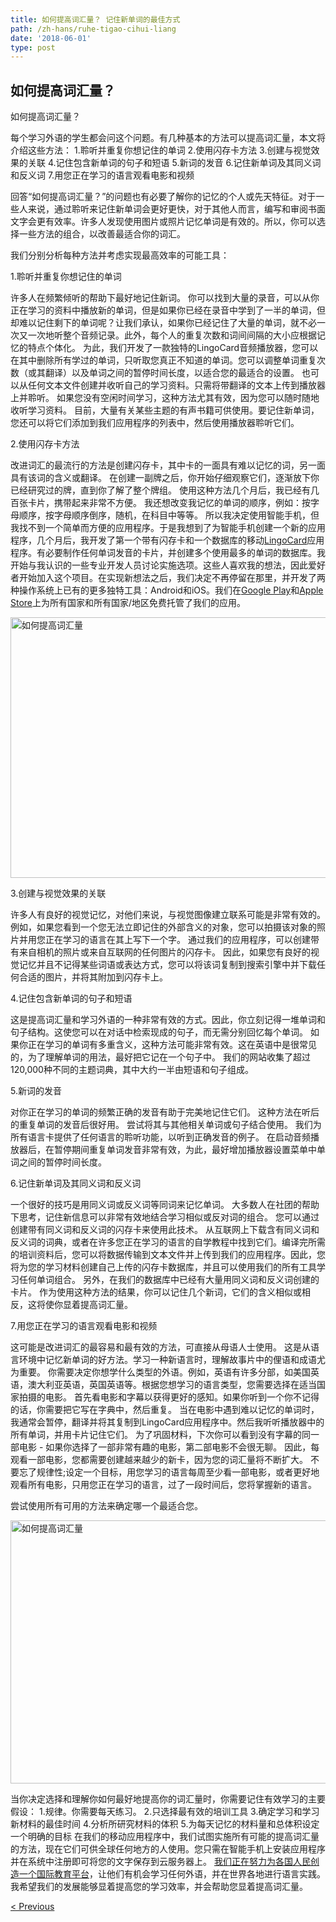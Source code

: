 ```yaml
---
title: 如何提高词汇量？ 记住新单词的最佳方式
path: /zh-hans/ruhe-tigao-cihui-liang
date: '2018-06-01'
type: post
---
```

## 如何提高词汇量？
如何提高词汇量？

每个学习外语的学生都会问这个问题。有几种基本的方法可以提高词汇量，本文将介绍这些方法：
1.聆听并重复你想记住的单词
2.使用闪存卡方法
3.创建与视觉效果的关联
4.记住包含新单词的句子和短语
5.新词的发音
6.记住新单词及其同义词和反义词
7.用您正在学习的语言观看电影和视频

回答“如何提高词汇量？”的问题也有必要了解你的记忆的个人或先天特征。对于一些人来说，通过聆听来记住新单词会更好更快，对于其他人而言，编写和审阅书面文字会更有效率。许多人发现使用图片或照片记忆单词是有效的。所以，你可以选择一些方法的组合，以改善最适合你的词汇。

我们分别分析每种方法并考虑实现最高效率的可能工具：

1.聆听并重复你想记住的单词

许多人在频繁倾听的帮助下最好地记住新词。
你可以找到大量的录音，可以从你正在学习的资料中播放新的单词，但是如果你已经在录音中学到了一半的单词，但却难以记住剩下的单词呢？让我们承认，如果你已经记住了大量的单词，就不必一次又一次地听整个音频记录。此外，每个人的重复次数和词间间隔的大小应根据记忆的特点个体化。
为此，我们开发了一款独特的LingoCard音频播放器，您可以在其中删除所有学过的单词，只听取您真正不知道的单词。您可以调整单词重复次数（或其翻译）以及单词之间的暂停时间长度，以适合您的最适合的设置。
也可以从任何文本文件创建并收听自己的学习资料。只需将带翻译的文本上传到播放器上并聆听。
如果您没有空闲时间学习，这种方法尤其有效，因为您可以随时随地收听学习资料。
目前，大量有关某些主题的有声书籍可供使用。要记住新单词，您还可以将它们添加到我们应用程序的列表中，然后使用播放器聆听它们。

2.使用闪存卡方法

改进词汇的最流行的方法是创建闪存卡，其中卡的一面具有难以记忆的词，另一面具有该词的含义或翻译。
在创建一副牌之后，你开始仔细观察它们，逐渐放下你已经研究过的牌，直到你了解了整个牌组。
使用这种方法几个月后，我已经有几百张卡片，携带起来非常不方便。
我还想改变我记忆的单词的顺序，例如：按字母顺序，按字母顺序倒序，随机，在科目中等等。
所以我决定使用智能手机，但我找不到一个简单而方便的应用程序。于是我想到了为智能手机创建一个新的应用程序，几个月后，我开发了第一个带有闪存卡和一个数据库的移动<a href="https://zh-hans.lingocard.com/#free-mobile-app" target="_blank" rel="noopener">LingoCard</a>应用程序。有必要制作任何单词发音的卡片，并创建多个使用最多的单词的数据库。我开始与我认识的一些专业开发人员讨论实施选项。这些人喜欢我的想法，因此爱好者开始加入这个项目。在实现新想法之后，我们决定不再停留在那里，并开发了两种操作系统上已有的更多独特工具：Android和iOS。我们在<a href="https://play.google.com/store/apps/details?id=com.lingocard.lingocard" target="_blank" rel="noopener">Google Play</a>和<a href="https://itunes.apple.com/us/app/lingocard/id1217076835?mt=8" target="_blank" rel="noopener">Apple Store</a>上为所有国家和所有国家/地区免费托管了我们的应用。

<img class="aligncenter wp-image-7043" src="../images/2018/05/flash-card-Just-develop.png" alt="如何提高词汇量" width="625" height="417" />

3.创建与视觉效果的关联

许多人有良好的视觉记忆，对他们来说，与视觉图像建立联系可能是非常有效的。例如，如果您看到一个您无法立即记住的外部含义的对象，您可以拍摄该对象的照片并用您正在学习的语言在其上写下一个字。
通过我们的应用程序，可以创建带有来自相机的照片或来自互联网的任何图片的闪存卡。
因此，如果您有良好的视觉记忆并且不记得某些词语或表达方式，您可以将该词复制到搜索引擎中并下载任何合适的图片，并将其附加到闪存卡上。

4.记住包含新单词的句子和短语

这是提高词汇量和学习外语的一种非常有效的方式。因此，你立刻记得一堆单词和句子结构。这使您可以在对话中检索现成的句子，而无需分别回忆每个单词。
如果你正在学习的单词有多重含义，这种方法可能非常有效。这在英语中是很常见的，为了理解单词的用法，最好把它记在一个句子中。
我们的网站收集了超过120,000种不同的主题词典，其中大约一半由短语和句子组成。

5.新词的发音

对你正在学习的单词的频繁正确的发音有助于完美地记住它们。
这种方法在听后的重复单词的发音后很好用。
尝试将其与其他相关单词或句子结合使用。
我们为所有语言卡提供了任何语言的聆听功能，以听到正确发音的例子。
在启动音频播放器后，在暂停期间重复单词发音非常有效，为此，最好增加播放器设置菜单中单词之间的暂停时间长度。

6.记住新单词及其同义词和反义词

一个很好的技巧是用同义词或反义词等同词来记忆单词。
大多数人在社团的帮助下思考，记住新信息可以非常有效地结合学习相似或反对词的组合。
您可以通过创建带有同义词和反义词的闪存卡来使用此技术。
从互联网上下载含有同义词和反义词的词典，或者在许多您正在学习的语言的自学教程中找到它们。编译完所需的培训资料后，您可以将数据传输到文本文件并上传到我们的应用程序。因此，您将为您的学习材料创建自己上传的闪存卡数据库，并且可以使用我们的所有工具学习任何单词组合。
另外，在我们的数据库中已经有大量用同义词和反义词创建的卡片。
作为使用这种方法的结果，你可以记住几个新词，它们的含义相似或相反，这将使你显着提高词汇量。

7.用您正在学习的语言观看电影和视频

这可能是改进词汇的最容易和最有效的方法，可直接从母语人士使用。
这是从语言环境中记忆新单词的好方法。学习一种新语言时，理解故事片中的俚语和成语尤为重要。
你需要决定你想学什么类型的外语。例如，英语有许多分部，如美国英语，澳大利亚英语，英国英语等。根据您想学习的语言类型，您需要选择在适当国家拍摄的电影。
首先看电影和字幕以获得更好的感知。如果你听到一个你不记得的话，你需要把它写在字典中，然后重复。
当在电影中遇到难以记忆的单词时，我通常会暂停，翻译并将其复制到LingoCard应用程序中。然后我听听播放器中的所有单词，并用卡片记住它们。
为了巩固材料，下次你可以看到没有字幕的同一部电影 - 如果你选择了一部非常有趣的电影，第二部电影不会很无聊。
因此，每观看一部电影，您都需要创建越来越少的新卡，因为您的词汇量将不断扩大。
不要忘了规律性;设定一个目标，用您学习的语言每周至少看一部电影，或者更好地观看所有电影，只用您正在学习的语言，过了一段时间后，您将掌握新的语言。

尝试使用所有可用的方法来确定哪一个最适合您。

<img class="aligncenter wp-image-7582" src="../images/2018/05/learn-foreign-language.jpg" alt="如何提高词汇量" width="720" height="421" />

当你决定选择和理解你如何最好地提高你的词汇量时，你需要记住有效学习的主要假设：
1.规律。你需要每天练习。
2.只选择最有效的培训工具
3.确定学习和学习新材料的最佳时间
4.分析所研究材料的体积
5.为每天记忆的材料量和总体积设定一个明确的目标
在我们的移动应用程序中，我们试图实施所有可能的提高词汇量的方法，现在它们可供全球任何地方的人使用。您只需在智能手机上安装应用程序并在系统中注册即可将您的文字保存到云服务器上。
<a href="https://zh-hans.lingocard.com/platform/" target="_blank" rel="noopener">我们正在努力为各国人民创造一个国际教育平台</a>，让他们有机会学习任何外语，并在世界各地进行语言实践。我希望我们的发展能够显着提高您的学习效率，并会帮助您显着提高词汇量。

<a href="/zh-hans/chou-ren-ka">< Previous</a>